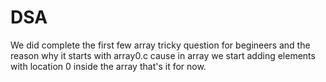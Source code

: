 # DSA
We did complete the first few array tricky question for begineers and the reason why it starts with array0.c cause in array we start adding elements with location 0 inside the array that's it for now.
